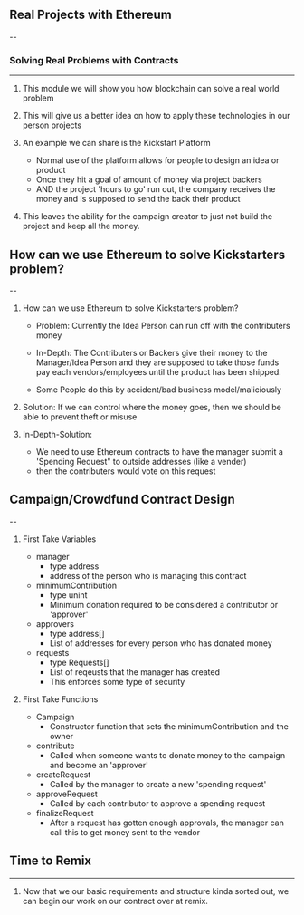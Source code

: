 ## Real Projects with Ethereum
--


### Solving Real Problems with Contracts
---

1. This module we will show you how blockchain can solve a real world problem

2. This will give us a better idea on how to apply these technologies in our person projects

3. An example we can share is the Kickstart Platform
    - Normal use of the platform allows for people to design an idea or product
    - Once they hit a goal of amount of money via project backers
    - AND the project 'hours to go' run out, the company receives the money and is supposed to send the back their product

4. This leaves the ability for the campaign creator to just not build the project and keep all the money.



## How can we use Ethereum to solve Kickstarters problem?
-- 
1. How can we use Ethereum to solve Kickstarters problem?
    
    - Problem: Currently the Idea Person can run off with the contributers money

    - In-Depth: The Contributers or Backers give their money to the Manager/Idea Person and they are supposed to take those funds pay each vendors/employees until the product has been shipped.

    - Some People do this by accident/bad business model/maliciously

2. Solution: If we can control where the money goes, then we should be able to prevent theft or misuse

3. In-Depth-Solution:
    - We need to use Ethereum contracts to have the manager submit a 'Spending Request" to outside addresses (like a vender)
    - then the contributers would vote on this request

    
## Campaign/Crowdfund Contract Design
--

1. First Take Variables
    - manager
        - type address
        - address of the person who is managing this contract
    - minimumContribution
        - type unint
        - Minimum donation required to be considered a contributor or 'approver'
    - approvers
        - type address[]
        - List of addresses for every person who has donated money
    - requests
        - type Requests[]
        - List of reqeusts that the manager has created
        - This enforces some type of security

2. First Take Functions
    - Campaign
        - Constructor function that sets the minimumContribution and the owner
    - contribute
        - Called when someone wants to donate money to the campaign and become an 'approver'
    - createRequest
        - Called by the manager to create a new 'spending request'
    - approveRequest
        - Called by each contributor to approve a spending request
    - finalizeRequest
        - After a request has gotten enough approvals, the manager can call this to get money sent to the vendor


## Time to Remix
---

1. Now that we our basic requirements and structure kinda sorted out, we can begin our work on our contract over at remix. 